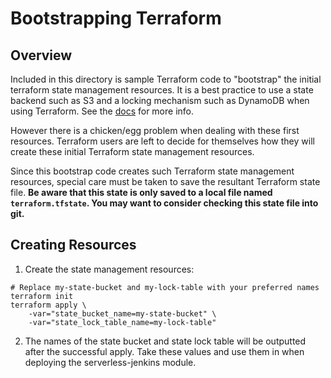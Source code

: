 # Bootstrapping Terraform
## Overview
Included in this directory is sample Terraform code to "bootstrap" the initial terraform state management resources. It is a best practice to use a state backend such as S3 and a locking mechanism such as DynamoDB when using Terraform. See the [docs](https://www.terraform.io/docs/backends/state.html) for more info.

However there is a chicken/egg problem when dealing with these first resources. Terraform users are left to decide for themselves how they will create these initial Terraform state management resources. 

Since this bootstrap code creates such Terraform state management resources, special care must be taken to save the resultant Terraform state file. **Be aware that this state is only saved to a local file named `terraform.tfstate`. You may want to consider checking this state file into git.** 


## Creating Resources
1. Create the state management resources:
```
# Replace my-state-bucket and my-lock-table with your preferred names
terraform init
terraform apply \
    -var="state_bucket_name=my-state-bucket" \
    -var="state_lock_table_name=my-lock-table"
```
2. The names of the state bucket and state lock table will be outputted after the successful apply. Take these values and use them in when deploying the serverless-jenkins module.

